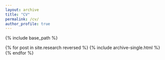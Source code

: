 ```yaml
---
layout: archive
title: "CV"
permalink: /cv/
author_profile: true
---
```


{% include base_path %}

{% for post in site.research reversed %}
  {% include archive-single.html %}
{% endfor %}

